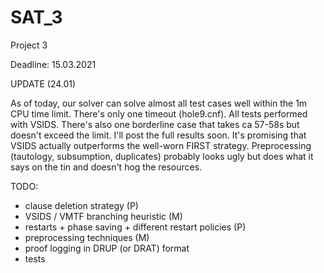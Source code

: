 # SAT_3

Project 3

Deadline: 15.03.2021

UPDATE (24.01)

As of today, our solver can solve almost all test cases well within the 1m CPU time limit. There's only one timeout (hole9.cnf). All tests performed with VSIDS.
There's also one borderline case that takes ca 57-58s but doesn't exceed the limit.
I'll post the full results soon. It's promising that VSIDS actually outperforms the well-worn FIRST strategy. Preprocessing (tautology, subsumption, duplicates) probably looks ugly but does what it says on the tin and doesn't hog the resources.

TODO:

* clause deletion strategy (P)
* VSIDS / VMTF branching heuristic (M)
* restarts + phase saving + different restart policies (P)
* preprocessing techniques (M)
* proof logging in DRUP (or DRAT) format
* tests
